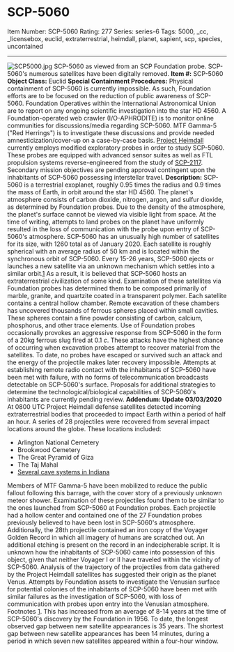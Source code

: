 # SCP-5060
Item Number: SCP-5060
Rating: 277
Series: series-6
Tags: 5000, _cc, _licensebox, euclid, extraterrestrial, heimdall, planet, sapient, scp, species, uncontained

---

![SCP5000.jpg](https://scp-wiki.wdfiles.com/local--files/scp-5060/SCP5000.jpg)
SCP-5060 as viewed from an SCP Foundation probe. SCP-5060's numerous satellites have been digitally removed.
**Item #:** SCP-5060
**Object Class:** Euclid
**Special Containment Procedures:** Physical containment of SCP-5060 is currently impossible. As such, Foundation efforts are to be focused on the reduction of public awareness of SCP-5060.
Foundation Operatives within the International Astronomical Union are to report on any ongoing scientific investigation into the star HD 4560. A Foundation-operated web crawler (I/O-APHRODITE) is to monitor online communities for discussions/media regarding SCP-5060. MTF Gamma-5 ("Red Herrings") is to investigate these discussions and provide needed amnesticization/cover-up on a case-by-case basis.
[Project Heimdall](/project-heimdall) currently employs modified exploratory probes in order to study SCP-5060. These probes are equipped with advanced sensor suites as well as FTL propulsion systems reverse-engineered from the study of [SCP-2117](/scp-2117). Secondary mission objectives are pending approval contingent upon the inhabitants of SCP-5060 possessing interstellar travel.
**Description:** SCP-5060 is a terrestrial exoplanet, roughly 0.95 times the radius and 0.9 times the mass of Earth, in orbit around the star HD 4560. The planet's atmosphere consists of carbon dioxide, nitrogen, argon, and sulfur dioxide, as determined by Foundation probes. Due to the density of the atmosphere, the planet's surface cannot be viewed via visible light from space. At the time of writing, attempts to land probes on the planet have uniformly resulted in the loss of communication with the probe upon entry of SCP-5060's atmosphere.
SCP-5060 has an unusually high number of satellites for its size, with 1260 total as of January 2020. Each satellite is roughly spherical with an average radius of 50 km and is located within the synchronous orbit of SCP-5060. Every 15-26 years, SCP-5060 ejects or launches a new satellite via an unknown mechanism which settles into a similar orbit.[1](javascript:;) As a result, it is believed that SCP-5060 hosts an extraterrestrial civilization of some kind.
Examination of these satellites via Foundation probes has determined them to be composed primarily of marble, granite, and quartzite coated in a transparent polymer. Each satellite contains a central hollow chamber. Remote excavation of these chambers has uncovered thousands of ferrous spheres placed within small cavities. These spheres contain a fine powder consisting of carbon, calcium, phosphorus, and other trace elements.
Use of Foundation probes occasionally provokes an aggressive response from SCP-5060 in the form of a 20kg ferrous slug fired at 0.1 _c_. These attacks have the highest chance of occurring when excavation probes attempt to recover material from the satellites. To date, no probes have escaped or survived such an attack and the energy of the projectile makes later recovery impossible.
Attempts at establishing remote radio contact with the inhabitants of SCP-5060 have been met with failure, with no forms of telecommunication broadcasts detectable on SCP-5060's surface. Proposals for additional strategies to determine the technological/biological capabilities of SCP-5060's inhabitants are currently pending review.
**Addendum: Update 03/03/2020**
At 0800 UTC Project Heimdall defense satellites detected incoming extraterrestrial bodies that proceeded to impact Earth within a period of half an hour. A series of 28 projectiles were recovered from several impact locations around the globe. These locations included:
  * Arlington National Cemetery
  * Brookwood Cemetery
  * The Great Pyramid of Giza
  * The Taj Mahal
  * [Several cave systems in Indiana](/scp-2935)

Members of MTF Gamma-5 have been mobilized to reduce the public fallout following this barrage, with the cover story of a previously unknown meteor shower.
Examination of these projectiles found them to be similar to the ones launched from SCP-5060 at Foundation probes. Each projectile had a hollow center and contained one of the 27 Foundation probes previously believed to have been lost in SCP-5060's atmosphere. Additionally, the 28th projectile contained an iron copy of the Voyager Golden Record in which all imagery of humans are scratched out. An additional etching is present on the record in an indecipherable script. It is unknown how the inhabitants of SCP-5060 came into possession of this object, given that neither Voyager I or II have traveled within the vicinity of SCP-5060.
Analysis of the trajectory of the projectiles from data gathered by the Project Heimdall satellites has suggested their origin as the planet Venus. Attempts by Foundation assets to investigate the Venusian surface for potential colonies of the inhabitants of SCP-5060 have been met with similar failures as the investigation of SCP-5060, with loss of communication with probes upon entry into the Venusian atmosphere.
Footnotes
[1](javascript:;). This has increased from an average of 8-14 years at the time of SCP-5060's discovery by the Foundation in 1956. To date, the longest observed gap between new satellite appearances is 35 years. The shortest gap between new satellite appearances has been 14 minutes, during a period in which seven new satellites appeared within a four-hour window.